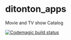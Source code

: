 # ditonton_apps

Movie and TV show Catalog

[![Codemagic build status](https://api.codemagic.io/apps/631ab8f570005914f395cc33/631ab8f570005914f395cc32/status_badge.svg)](https://codemagic.io/apps/631ab8f570005914f395cc33/631ab8f570005914f395cc32/latest_build)
